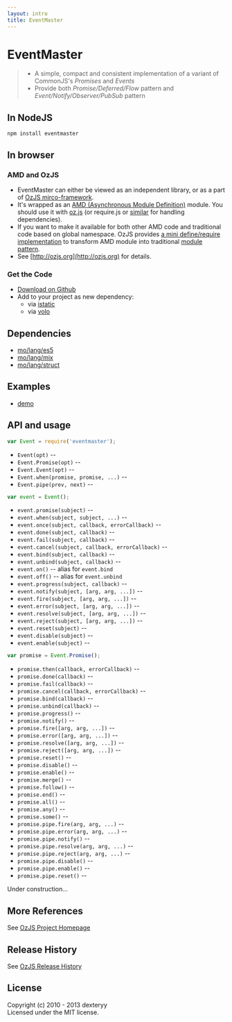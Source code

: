 ```yaml
---
layout: intro
title: EventMaster
---
```


# EventMaster

> * A simple, compact and consistent implementation of a variant of CommonJS's *Promises* and *Events*
> * Provide both *Promise/Deferred/Flow* pattern and *Event/Notify/Observer/PubSub* pattern

## In NodeJS

```
npm install eventmaster
```

## In browser

### AMD and OzJS

* EventMaster can either be viewed as an independent library, or as a part of [OzJS mirco-framework](http://ozjs.org/#framework).
* It's wrapped as an [AMD (Asynchronous Module Definition)](https://github.com/amdjs/amdjs-api/wiki/AMD) module. You should use it with [oz.js](http://ozjs.org/#start) (or require.js or [similar](http://wiki.commonjs.org/wiki/Implementations) for handling dependencies). 
* If you want to make it available for both other AMD code and traditional code based on global namespace. OzJS provides [a mini define/require implementation](http://ozjs.org/examples/adapter/) to transform AMD module into traditional [module pattern](http://www.adequatelygood.com/2010/3/JavaScript-Module-Pattern-In-Depth).
* See [http://ozjs.org](http://ozjs.org) for details.

### Get the Code

* [Download on Github](https://github.com/dexteryy/EventMaster/blob/master/eventmaster.js)
* Add to your project as new dependency:
    * via [istatic](http://ozjs.org/istatic)
    * via [volo](https://github.com/volojs/volo)

## Dependencies

* [mo/lang/es5](https://github.com/dexteryy/mo/es5)
* [mo/lang/mix](https://github.com/dexteryy/mo/mix)
* [mo/lang/struct](https://github.com/dexteryy/mo/struct)

## Examples

* [demo](http://ozjs.org/EventMaster/examples/)

## API and usage

```javascript 
var Event = require('eventmaster');
```

* `Event(opt)` -- 
* `Event.Promise(opt)` -- 
* `Event.Event(opt)` -- 
* `Event.when(promise, promise, ...)` -- 
* `Event.pipe(prev, next)` -- 

```javascript 
var event = Event();
```

* `event.promise(subject)` -- 
* `event.when(subject, subject, ...)` -- 
* `event.once(subject, callback, errorCallback)` -- 
* `event.done(subject, callback)` -- 
* `event.fail(subject, callback)` -- 
* `event.cancel(subject, callback, errorCallback)` -- 
* `event.bind(subject, callback)` -- 
* `event.unbind(subject, callback)` -- 
* `event.on()` -- alias for `event.bind`
* `event.off()` -- alias for `event.unbind`
* `event.progress(subject, callback)` -- 
* `event.notify(subject, [arg, arg, ...])` -- 
* `event.fire(subject, [arg, arg, ...])` -- 
* `event.error(subject, [arg, arg, ...])` -- 
* `event.resolve(subject, [arg, arg, ...])` -- 
* `event.reject(subject, [arg, arg, ...])` -- 
* `event.reset(subject)` -- 
* `event.disable(subject)` -- 
* `event.enable(subject)` -- 

```javascript 
var promise = Event.Promise();
```

* `promise.then(callback, errorCallback)` -- 
* `promise.done(callback)` -- 
* `promise.fail(callback)` -- 
* `promise.cancel(callback, errorCallback)` -- 
* `promise.bind(callback)` -- 
* `promise.unbind(callback)` -- 
* `promise.progress()` -- 
* `promise.notify()` -- 
* `promise.fire([arg, arg, ...])` -- 
* `promise.error([arg, arg, ...])` -- 
* `promise.resolve([arg, arg, ...])` -- 
* `promise.reject([arg, arg, ...])` -- 
* `promise.reset()` -- 
* `promise.disable()` -- 
* `promise.enable()` -- 
* `promise.merge()` -- 
* `promise.follow()` -- 
* `promise.end()` -- 
* `promise.all()` -- 
* `promise.any()` -- 
* `promise.some()` -- 
* `promise.pipe.fire(arg, arg, ...)` -- 
* `promise.pipe.error(arg, arg, ...)` -- 
* `promise.pipe.notify()` --
* `promise.pipe.resolve(arg, arg, ...)` -- 
* `promise.pipe.reject(arg, arg, ...)` -- 
* `promise.pipe.disable()` --
* `promise.pipe.enable()` --
* `promise.pipe.reset()` -- 

Under construction...

## More References

See [OzJS Project Homepage](http://ozjs.org/)

## Release History

See [OzJS Release History](http://ozjs.org/#release)

## License

Copyright (c) 2010 - 2013 dexteryy  
Licensed under the MIT license.


